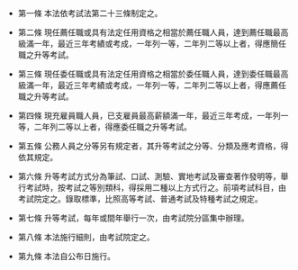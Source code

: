* 第一條 本法依考試法第二十三條制定之。

* 第二條 現任薦任職或具有法定任用資格之相當於薦任職人員，達到薦任職最高級滿一年，最近三年考績或考成，一年列一等，二年列二等以上者，得應簡任職之升等考試。

* 第三條 現任委任職或具有法定任用資格之相當於委任職人員，達到委任職最高級滿一年，最近三年考績或考成，一年列一等，二年列二等以上者，得應薦任職之升等考試。

* 第四條 現充雇員職人員，已支雇員最高薪額滿一年，最近三年考成，一年列一等，二年列二等以上者，得應委任職之升等考試。

* 第五條 公務人員之分等另有規定者，其升等考試之分等、分類及應考資格，得依其規定。

* 第六條 升等考試方式分為筆試、口試、測驗、實地考試及審查著作發明等，舉行考試時，按考試之等別類科，得採用二種以上方式行之。前項考試科目，由考試院定之。錄取標準，比照高等考試、普通考試及特種考試之規定。

* 第七條 升等考試，每年或間年舉行一次，由考試院分區集中辦理。

* 第八條 本法施行細則，由考試院定之。

* 第九條 本法自公布日施行。


